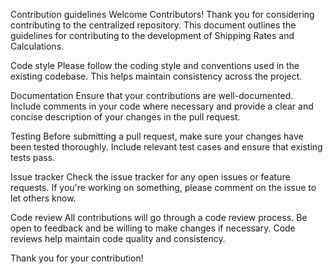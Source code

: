 Contribution guidelines
Welcome Contributors!
Thank you for considering contributing to the centralized repository. This document outlines the guidelines for contributing to the development of Shipping Rates and Calculations.

Code style 
Please follow the coding style and conventions used in the existing codebase. This helps maintain consistency across the project.

Documentation 
Ensure that your contributions are well-documented. Include comments in your code where necessary and provide a clear and concise description of your changes in the pull request.

Testing
Before submitting a pull request, make sure your changes have been tested thoroughly. Include relevant test cases and ensure that existing tests pass.

Issue tracker
Check the issue tracker for any open issues or feature requests. If you're working on something, please comment on the issue to let others know.

Code review 
All contributions will go through a code review process. Be open to feedback and be willing to make changes if necessary. Code reviews help maintain code quality and consistency.

Thank you for your contribution!

